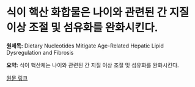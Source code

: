 # 식이 핵산 화합물은 나이와 관련된 간 지질 이상 조절 및 섬유화를 완화시킨다.

**원제목:** Dietary Nucleotides Mitigate Age-Related Hepatic Lipid Dysregulation and Fibrosis

**요약:** 식이 핵산체는 나이와 관련된 간 지질 이상 조절 및 섬유화를 완화시킨다.

[원문 링크](https://scholar.google.com/scholar_url?url=https://pubs.acs.org/doi/abs/10.1021/acs.jafc.4c10239&hl=ko&sa=X&d=16075689024599327728&ei=Gk53aLb1FpOIieoP0rSEwQg&scisig=AAZF9b-u1bgSGtby8LayQGv8pTAF&oi=scholaralrt&hist=BNQUaiIAAAAJ:16556401398369964382:AAZF9b9VtHHXwIoqHiwlXLH1zz4i&html=&pos=2&folt=kw-top)
